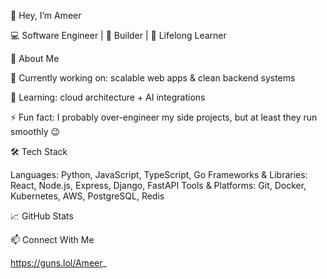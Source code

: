 👋 Hey, I’m Ameer

💻 Software Engineer | 🚀 Builder | 🧠 Lifelong Learner

🚦 About Me

🔭 Currently working on: scalable web apps & clean backend systems

🌱 Learning: cloud architecture + AI integrations

⚡ Fun fact: I probably over-engineer my side projects, but at least they run smoothly 😉

🛠️ Tech Stack

Languages: Python, JavaScript, TypeScript, Go
Frameworks & Libraries: React, Node.js, Express, Django, FastAPI
Tools & Platforms: Git, Docker, Kubernetes, AWS, PostgreSQL, Redis

📈 GitHub Stats

📫 Connect With Me

https://guns.lol/Ameer_
<!---
ameer851/ameer851 is a ✨ special ✨ repository because its `README.md` (this file) appears on your GitHub profile.
You can click the Preview link to take a look at your changes.
--->
